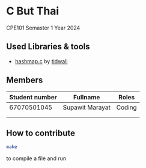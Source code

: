 # C But Thai

CPE101 Semaster 1 Year 2024

## Used Libraries & tools

- [hashmap.c](https://github.com/tidwall/hashmap.c) by [tidwall](https://github.com/tidwall)

## Members

| Student number | Fullname        | Roles  |
| -------------- | --------------- | ------ |
| 67070501045    | Supawit Marayat | Coding |
|                |                 |        |
|                |                 |        |

## How to contribute

```bash
make
```

to compile a file and run
